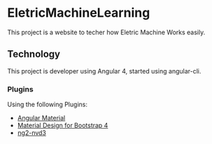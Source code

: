 # EletricMachineLearning

This project is a website to techer how Eletric Machine Works easily.


## Technology

This project is developer using Angular 4, started using angular-cli.

### Plugins

Using the following Plugins:

  - [Angular Material](https://material.angular.io/)
  - [Material Design for Bootstrap 4](https://mdbootstrap.com/)
  - [ng2-nvd3](https://github.com/krispo/ng2-nvd3)
